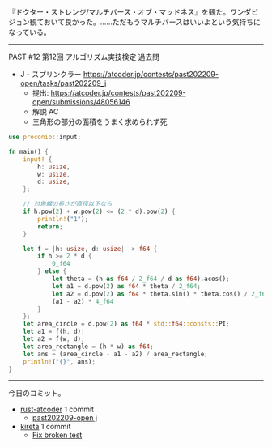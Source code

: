 『ドクター・ストレンジ/マルチバース・オブ・マッドネス』を観た。ワンダビジョン観ておいて良かった。……ただもうマルチバースはいいよという気持ちになっている。

---

PAST #12 第12回 アルゴリズム実技検定 過去問

- J - スプリンクラー
  <https://atcoder.jp/contests/past202209-open/tasks/past202209_j>
  - 提出: <https://atcoder.jp/contests/past202209-open/submissions/48056146>
  - 解説 AC
  - 三角形の部分の面積をうまく求められず死

```rust
use proconio::input;

fn main() {
    input! {
        h: usize,
        w: usize,
        d: usize,
    };

    // 対角線の長さが直径以下なら
    if h.pow(2) + w.pow(2) <= (2 * d).pow(2) {
        println!("1");
        return;
    }

    let f = |h: usize, d: usize| -> f64 {
        if h >= 2 * d {
            0_f64
        } else {
            let theta = (h as f64 / 2_f64 / d as f64).acos();
            let a1 = d.pow(2) as f64 * theta / 2_f64;
            let a2 = d.pow(2) as f64 * theta.sin() * theta.cos() / 2_f64;
            (a1 - a2) * 4_f64
        }
    };
    let area_circle = d.pow(2) as f64 * std::f64::consts::PI;
    let a1 = f(h, d);
    let a2 = f(w, d);
    let area_rectangle = (h * w) as f64;
    let ans = (area_circle - a1 - a2) / area_rectangle;
    println!("{}", ans);
}
```

---

今日のコミット。

- [rust-atcoder](https://github.com/bouzuya/rust-atcoder) 1 commit
  - [past202209-open j](https://github.com/bouzuya/rust-atcoder/commit/9d46db2d127b3e86e69e418d9bc333e8e3d33e47)
- [kireta](https://github.com/bouzuya/kireta) 1 commit
  - [Fix broken test](https://github.com/bouzuya/kireta/commit/60b8dd5f415be4b50fb17e5cea3b5ab89a1cc386)
